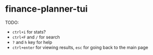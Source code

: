 # finance-planner-tui

TODO:

- `ctrl+i` for stats?
- `ctrl+F` and `/` for search
- `?` and `h` key for help
- `ctrl+enter` for viewing results, `esc` for going back to the main page
